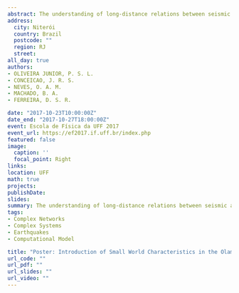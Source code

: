 ```yaml
---
abstract: The understanding of long-distance relations between seismic activities has for long been of interest to seismologists and geologists. Despite all the existing knowledge about the of seismic waves through slips on faults, much remains to be discovered regarding the dynamics responsible for these slips. A key step in deepening this knowledge is the study, analysis and modeling of the seismic distributions in space and time. In this paper we have used data from the world-wide earthquake catalog for the period between 1972 and 2011, to generate a network of sites around the world for earthquakes with magnitude $m\geq4.5$ in the Richter scale. Different from others papers for small regions, we considered the Earth as sphere to determine our cells using the latitude and longitude datas from the world-wide earthquake catalog because is not possible consider the Earth as flat. After the construction of the worldwide network seismic events we find properties that makes it clear the hypothesis of no long-range relationship between seismic events. the network construction, we have analyzed the results under two viewpoints. Firstly, in contrast to previous works, which have considered just small areas, we showed that the best fitting for networks of seismic events is not a pure power law, but a power law with exponential cutoff. We also have found that the global network presents small-world and scale-free properties which makes it clear that even a large spatial distance of these events are very close to one another. Our results reinforce the idea that the Earth is in a critical state and furthermore point towards temporal and spatial correlations between earthquakes in different places. We also sketch some future trends of our work. 
address:
  city: Niterói
  country: Brazil
  postcode: ""
  region: RJ
  street: 
all_day: true
authors: 
- OLIVEIRA JUNIOR, P. S. L.
- CONCEICAO, J. R. S.
- NEVES, O. A. M.
- MACHADO, B. A.
- FERREIRA, D. S. R.

date: "2017-10-23T10:00:00Z"
date_end: "2017-10-27T18:00:00Z"
event: Escola de Física da UFF 2017
event_url: https://ef2017.if.uff.br/index.php
featured: false
image:
  caption: ''
  focal_point: Right
links:
location: UFF
math: true
projects:
publishDate: 
slides: 
summary: The understanding of long-distance relations between seismic activities has for long been of interest to seismologists and geologists. Despite all the existing knowledge about the of seismic waves through slips on faults, much remains to be discovered regarding the dynamics responsible for these slips. A key step in deepening this knowledge is the study, analysis and modeling of the seismic distributions in space and time.
tags: 
- Complex Networks
- Complex Systems
- Earthquakes
- Computational Model

title: "Poster: Introduction of Small World Characteristics in the Olami-Feder-Christensen Model"
url_code: ""
url_pdf: ""
url_slides: ""
url_video: ""
---
```

